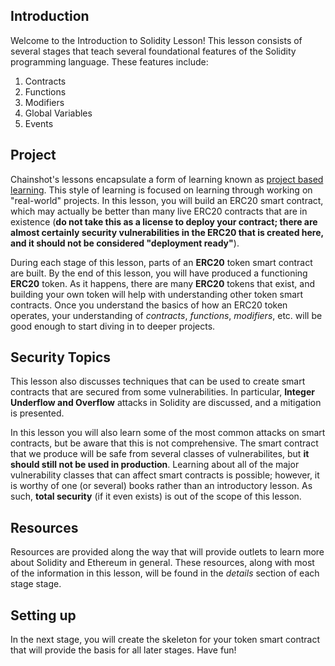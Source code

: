 ## Introduction

Welcome to the Introduction to Solidity Lesson! This lesson consists of several stages that teach several foundational features of the Solidity programming language. These features include:

1. Contracts
2. Functions
3. Modifiers
4. Global Variables
5. Events

## Project

Chainshot's lessons encapsulate a form of learning known as [project based learning](https://en.wikipedia.org/wiki/Project-based_learning). This style of learning is focused on learning through working on "real-world" projects. In this lesson, you will build an ERC20 smart contract, which may actually be better than many live ERC20 contracts that are in existence (**do not take this as a license to deploy your contract; there are almost certainly security vulnerabilities in the ERC20 that is created here, and it should not be considered "deployment ready"**).

During each stage of this lesson, parts of an **ERC20** token smart contract are built. By the end of this lesson, you will have produced a functioning **ERC20** token. As it happens, there are many **ERC20** tokens that exist, and building your own token will help with understanding other token smart contracts. Once you understand the basics of how an ERC20 token operates, your understanding of *contracts*, *functions*, *modifiers*, etc. will be good enough to start diving in to deeper projects.

## Security Topics

This lesson also discusses techniques that can be used to create smart contracts that are secured from some vulnerabilities. In particular, **Integer Underflow and Overflow** attacks in Solidity are discussed, and a mitigation is presented.

In this lesson you will also learn some of the most common attacks on smart contracts, but be aware that this is not comprehensive. The smart contract that we produce will be safe from several classes of vulnerabilites, but **it should still not be used in production**. Learning about all of the major vulnerability classes that can affect smart contracts is possible; however, it is worthy of one (or several) books rather than an introductory lesson. As such, **total security** (if it even exists) is out of the scope of this lesson. 

## Resources

Resources are provided along the way that will provide outlets to learn more about Solidity and Ethereum in general. These resources, along with most of the information in this lesson, will be found in the *details* section of each stage stage.

## Setting up

In the next stage, you will create the skeleton for your token smart contract that will provide the basis for all later stages. Have fun!